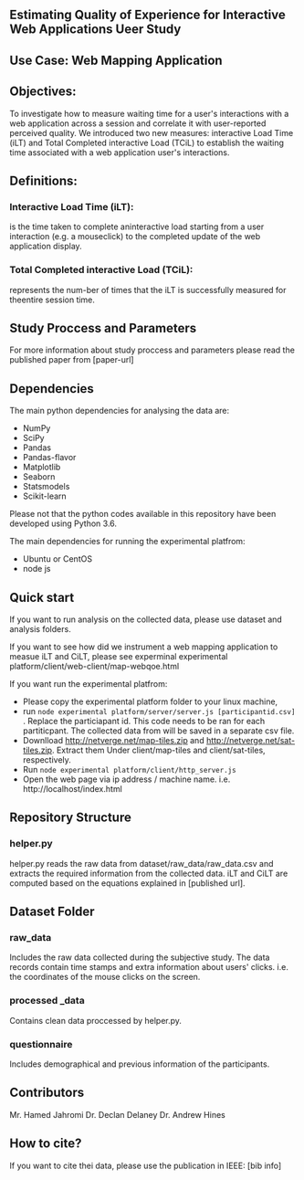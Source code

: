 ## Estimating Quality of Experience for Interactive Web Applications Ueer Study 
## Use Case: Web Mapping Application
## Objectives:
To investigate how to measure waiting time for a user's interactions with a web application across a session and correlate it with user-reported perceived quality.  We introduced  two new measures: interactive Load Time (iLT) and Total Completed interactive Load (TCiL) to establish the waiting time associated with a web application user's interactions. 

## Definitions:
### Interactive Load Time (iLT):
 is the time taken to complete aninteractive load starting from a user interaction (e.g. a mouseclick) to the completed update of the web application display.
### Total Completed interactive Load (TCiL):
represents the num-ber  of  times  that  the  iLT  is  successfully  measured  for  theentire session time. 

## Study Proccess and Parameters
For more information about study proccess and parameters please read the published paper from [paper-url]

## Dependencies
The main python dependencies for analysing the data are:
- NumPy
- SciPy
- Pandas
- Pandas-flavor
- Matplotlib
- Seaborn
- Statsmodels
- Scikit-learn

Please not that the python codes available in this repository have been developed using Python 3.6. 

The main dependencies for running the experimental platfrom:
- Ubuntu or CentOS
- node js

## Quick start

If you want to run analysis on the collected data, please use dataset and analysis folders.

If you want to see how did we instrument a web mapping application to measue iLT and CiLT, please see experminal experimental platform/client/web-client/map-webqoe.html

If you want run the experimental platfrom:

- Please copy  the  experimental platform folder to your linux machine,
- run ``` node experimental platform/server/server.js [participantid.csv] ``` . Replace the particiapant id. This code needs to be ran for each partiticpant. The collected data from  will be saved in a separate csv file. 
- Downlload http://netverge.net/map-tiles.zip and http://netverge.net/sat-tiles.zip.  Extract them Under client/map-tiles and client/sat-tiles, respectively.
- Run ``` node experimental platform/client/http_server.js ``` 
- Open the web page via ip address / machine name. i.e. http://localhost/index.html 

## Repository Structure 

### helper.py

helper.py reads the raw data from dataset/raw_data/raw_data.csv and extracts the required information from the collected data. iLT and CiLT are computed based on the equations explained in [published url].

## Dataset Folder 

### raw_data

Includes the raw data collected during the subjective study. The data records contain time stamps and extra information about users' clicks. i.e. the coordinates of the mouse clicks on the screen.  

### processed _data 

Contains clean data proccessed by helper.py.


### questionnaire 
Includes demographical and previous information of the participants.

## Contributors
Mr. Hamed Jahromi
Dr. Declan Delaney
Dr. Andrew Hines 

## How to cite?
If you want to cite thei data, please use the publication in IEEE:
[bib info]